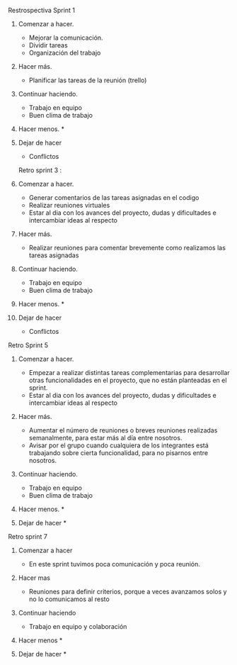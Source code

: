 Restrospectiva Sprint 1

1. Comenzar a hacer.
    * Mejorar la comunicación. 
    * Dividir tareas
    * Organización del trabajo

2. Hacer más.
    * Planificar las tareas de la reunión (trello)

3. Continuar haciendo.
    * Trabajo en equipo
    * Buen clima de trabajo

4. Hacer menos.
    * 

5. Dejar de hacer
    * Conflictos
    

    Retro sprint 3 :

1. Comenzar a hacer.
    * Generar comentarios de las tareas asignadas en el codigo 
    * Realizar reuniones virtuales 
    * Estar al dia con los avances del proyecto, dudas y dificultades e intercambiar ideas al respecto
    

2. Hacer más.
    * Realizar reuniones para comentar brevemente como realizamos las tareas asignadas
    

3. Continuar haciendo.
    * Trabajo en equipo
    * Buen clima de trabajo

4. Hacer menos.
    * 

5. Dejar de hacer
    * Conflictos
    
Retro Sprint 5

1. Comenzar a hacer.
    * Empezar a realizar distintas tareas complementarias para desarrollar otras funcionalidades en el proyecto, que no están planteadas en el sprint.
    * Estar al dia con los avances del proyecto, dudas y dificultades e intercambiar ideas al respecto
    

2. Hacer más.
    * Aumentar el número de reuniones o breves reuniones realizadas semanalmente, para estar más al día entre nosotros.
    * Avisar por el grupo cuando cualquiera de los integrantes está trabajando sobre cierta funcionalidad, para no pisarnos entre nosotros.
      
3. Continuar haciendo.
    * Trabajo en equipo
    * Buen clima de trabajo

4. Hacer menos.
    * 

5. Dejar de hacer
    * 

Retro sprint 7

1. Comenzar a hacer
    * En este sprint tuvimos poca comunicación y poca reunión. 

2. Hacer mas
    * Reuniones para definir criterios, porque a veces avanzamos solos y no lo comunicamos al resto

3. Continuar haciendo
    * Trabajo en equipo y colaboración

4. Hacer menos 
    * 

5. Dejar de hacer 
    * 

